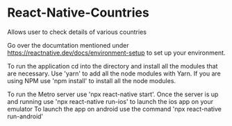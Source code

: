 # React-Native-Countries
Allows user to check details of various countries

Go over the documtation mentioned under https://reactnative.dev/docs/environment-setup to set up your environment.

To run the application cd into the directory and install all the modules that are necessary.
Use 'yarn' to add all the node modules with Yarn. If you are using NPM use 'npm install' to install all the node modules.

To run the Metro server use 'npx react-native start'. 
Once the server is up and running use 'npx react-native run-ios' to launch the ios app on your emulator
To launch the app on android use the command 'npx react-native run-android'

